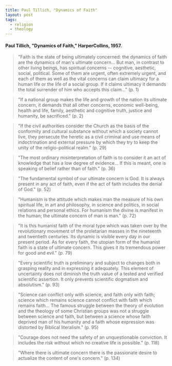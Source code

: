 ```yaml
---
title: Paul Tillich, "Dynamics of Faith"
layout: post
tags:
  - religion
  - theology
---
```


#### Paul Tillich, "Dynamics of Faith," HarperCollins, 1957.

> "Faith is the state of being ultimately concerned: the dynamics of faith are the dynamics of man's ultimate concern... But man, in contrast to other living beings, has spiritual concerns -- cognitive, aesthetic, social, political. Some of them are urgent, often extremely urgent, and each of them as well as the vital concerns can claim ultimacy for a human life or the life of a social group. If it claims ultimacy it demands the total surrender of him who accepts this claim..." (p. 1)

> "If a national group makes the life and growth of the nation its ultimate concern, it demands that all other concerns, economic well-being, health and life, family, aesthetic and cognitive truth, justice and humanity, be sacrificed." (p. 2)

> "If the civil authorities consider the Church as the basis of the conformity and cultural substance without which a society cannot live, they persecute the heretic as a civil criminal and use means of indoctrination and external pressure by which they try to keep the unity of the religio-political realm." (p. 29)

> "The most ordinary misinterpretation of faith is to consider it an act of knowledge that has a low degree of evidence... If this is meant, one is speaking of belief rather than of faith." (p. 36)

> "The fundamental symbol of our ultimate concern is God. It is always present in any act of faith, even if the act of faith includes the denial of God." (p. 52)

> "Humanism is the attitude which makes man the measure of his own spiritual life, in art and philosophy, in science and politics, in social relations and personal ethics. For humanism the divine is manifest in the human; the ultimate concern of man is man." (p. 72)

> "It is this humanist faith of the moral type which was taken over by the revolutionary movement of the proletarian masses in the nineteenth and twentieth centuries. Its dynamic is visible every day in our present period. As for every faith, the utopian form of the humanist faith is a state of ultimate concern. This gives it its tremendous power for good and evil." (p. 79)

> "Every scientific truth is preliminary and subject to changes both in grasping reality and in expressing it adequately. This element of uncertainty does not diminish the truth value of a tested and verified scientific assertion. It only prevents scientific dogmatism and absolutism." (p. 93)

> "Science can conflict only with science, and faith only with faith; science which remains science cannot conflict with faith which remains faith... The famous struggle between the theory of evolution and the theology of some Christian groups was not a struggle between science and faith, but between a science whose faith deprived man of his humanity and a faith whose expression was distorted by Biblical literalism." (p. 95)

> "Courage does not need the safety of an unquestionable conviction. It includes the risk without which no creative life is possible." (p. 118)

> "Where there is ultimate concern there is the passionate desire to actualize the content of one's concern." (p. 134)
